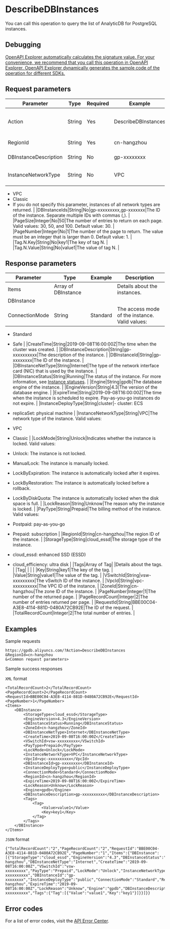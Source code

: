 # DescribeDBInstances

You can call this operation to query the list of AnalyticDB for PostgreSQL instances.

## Debugging

[OpenAPI Explorer automatically calculates the signature value. For your convenience, we recommend that you call this operation in OpenAPI Explorer. OpenAPI Explorer dynamically generates the sample code of the operation for different SDKs.](https://api.aliyun.com/#product=gpdb&api=DescribeDBInstances&type=RPC&version=2016-05-03)

## Request parameters

|Parameter|Type|Required|Example|Description|
|---------|----|--------|-------|-----------|
|Action|String|Yes|DescribeDBInstances|The operation that you want to perform. Set the value to DescribeDBInstances. |
|RegionId|String|Yes|cn-hangzhou|The region ID of the instance. |
|DBInstanceDescription|String|No|gp-xxxxxxxx|The description of the instance. |
|InstanceNetworkType|String|No|VPC|The network type of the instance. Valid values:

-   VPC
-   Classic
-   If you do not specify this parameter, instances of all network types are returned. |
|DBInstanceIds|String|No|gp-xxxxxxxxx,gp-xxxxxxx|The ID of the instance. Separate multiple IDs with commas \(,\). |
|PageSize|Integer|No|50|The number of entries to return on each page. Valid values: 30, 50, and 100. Default value: 30. |
|PageNumber|Integer|No|1|The number of the page to return. The value must be an integer that is larger than 0. Default value: 1. |
|Tag.N.Key|String|No|key1|The key of tag N. |
|Tag.N.Value|String|No|value1|The value of tag N. |

## Response parameters

|Parameter|Type|Example|Description|
|---------|----|-------|-----------|
|Items|Array of DBInstance| |Details about the instances. |
|DBInstance| | | |
|ConnectionMode|String|Standard|The access mode of the instance. Valid values:

-   Standard
-   Safe |
|CreateTime|String|2019-09-08T16:00:00Z|The time when the cluster was created. |
|DBInstanceDescription|String|gp-xxxxxxxxxx|The description of the instance. |
|DBInstanceId|String|gp-xxxxxxxx|The ID of the instance. |
|DBInstanceNetType|String|Internet|The type of the network interface card \(NIC\) that is used by the instance. |
|DBInstanceStatus|String|Running|The status of the instance. For more information, see [Instance statuses](~~86944~~). |
|Engine|String|gpdb|The database engine of the instance. |
|EngineVersion|String|4.3|The version of the database engine. |
|ExpireTime|String|2019-09-08T16:00:00Z|The time when the instance is scheduled to expire. Pay-as-you-go instances do not expire. |
|InstanceDeployType|String|cluster|-   cluster: ECS
-   replicaSet: physical machine |
|InstanceNetworkType|String|VPC|The network type of the instance. Valid values:

-   VPC
-   Classic |
|LockMode|String|Unlock|Indicates whether the instance is locked. Valid values:

-   Unlock: The instance is not locked.
-   ManualLock: The instance is manually locked.
-   LockByExpiration: The instance is automatically locked after it expires.
-   LockByRestoration: The instance is automatically locked before a rollback.
-   LockByDiskQuota: The instance is automatically locked when the disk space is full. |
|LockReason|String|Unknow|The reason why the instance is locked. |
|PayType|String|Prepaid|The billing method of the instance. Valid values:

-   Postpaid: pay-as-you-go
-   Prepaid: subscription |
|RegionId|String|cn-hangzhou|The region ID of the instance. |
|StorageType|String|cloud\_essd|The storage type of the instance.

-   cloud\_essd: enhanced SSD \(ESSD\)
-   cloud\_efficiency: ultra disk |
|Tags|Array of Tag| |Details about the tags. |
|Tag| | | |
|Key|String|key1|The key of the tag. |
|Value|String|value1|The value of the tag. |
|VSwitchId|String|vsw-xxxxxxxxx|The vSwitch ID of the instance. |
|VpcId|String|vpc-xxxxxxxxxx|The VPC ID of the instance. |
|ZoneId|String|cn-hangzhou|The zone ID of the instance. |
|PageNumber|Integer|1|The number of the returned page. |
|PageRecordCount|Integer|2|The number of entries returned per page. |
|RequestId|String|BBE00C04-A3E8-4114-881D-0480A72CB92E|The ID of the request. |
|TotalRecordCount|Integer|2|The total number of entries. |

## Examples

Sample requests

```
https://gpdb.aliyuncs.com/?Action=DescribeDBInstances
&RegionId=cn-hangzhou
&<Common request parameters>
```

Sample success responses

`XML` format

```
<TotalRecordCount>2</TotalRecordCount>
<PageRecordCount>2</PageRecordCount>
<RequestId>BBE00C04-A3E8-4114-881D-0480A72CB92E</RequestId>
<PageNumber>1</PageNumber>
<Items>
    <DBInstance>
        <StorageType>cloud_essd</StorageType>
        <EngineVersion>4.3</EngineVersion>
        <DBInstanceStatus>Running</DBInstanceStatus>
        <ZoneId>cn-hangzhou</ZoneId>
        <DBInstanceNetType>Internet</DBInstanceNetType>
        <CreateTime>2019-09-08T16:00:00Z</CreateTime>
        <VSwitchId>vsw-xxxxxxxxx</VSwitchId>
        <PayType>Prepaid</PayType>
        <LockMode>Unlock</LockMode>
        <InstanceNetworkType>VPC</InstanceNetworkType>
        <VpcId>vpc-xxxxxxxxxx</VpcId>
        <DBInstanceId>gp-xxxxxxxx</DBInstanceId>
        <InstanceDeployType>public</InstanceDeployType>
        <ConnectionMode>Standard</ConnectionMode>
        <RegionId>cn-hangzhou</RegionId>
        <ExpireTime>2019-09-08T16:00:00Z</ExpireTime>
        <LockReason>Unknow</LockReason>
        <Engine>gpdb</Engine>
        <DBInstanceDescription>gp-xxxxxxxxxx</DBInstanceDescription>
        <Tags>
            <Tag>
                <Value>value1</Value>
                <Key>key1</Key>
            </Tag>
        </Tags>
    </DBInstance>
</Items>
```

`JSON` format

```
{"TotalRecordCount":"2","PageRecordCount":"2","RequestId":"BBE00C04-A3E8-4114-881D-0480A72CB92E","PageNumber":"1","Items":{"DBInstance":[{"StorageType":"cloud_essd","EngineVersion":"4.3","DBInstanceStatus":"Running","ZoneId":"cn-hangzhou","DBInstanceNetType":"Internet","CreateTime":"2019-09-08T16:00:00Z","VSwitchId":"vsw-xxxxxxxxx","PayType":"Prepaid","LockMode":"Unlock","InstanceNetworkType":"VPC","VpcId":"vpc-xxxxxxxxxx","DBInstanceId":"gp-xxxxxxxx","InstanceDeployType":"public","ConnectionMode":"Standard","RegionId":"cn-hangzhou","ExpireTime":"2019-09-08T16:00:00Z","LockReason":"Unknow","Engine":"gpdb","DBInstanceDescription":"gp-xxxxxxxxxx","Tags":{"Tag":[{"Value":"value1","Key":"key1"}]}}]}}
```

## Error codes

For a list of error codes, visit the [API Error Center](https://error-center.alibabacloud.com/status/product/gpdb).

